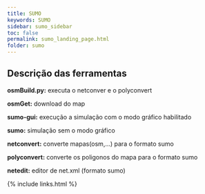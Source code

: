 ```yaml
---
title: SUMO
keywords: SUMO
sidebar: sumo_sidebar
toc: false
permalink: sumo_landing_page.html
folder: sumo
---
```


## Descrição das ferramentas

**osmBuild.py:** executa o netconver e o polyconvert

**osmGet:** download do map

**sumo-gui:** execução a simulação com o modo gráfico habilitado

**sumo:** simulação sem o modo gráfico

**netconvert:** converte mapas(osm,...) para o formato sumo

**polyconvert:** converte os poligonos do mapa para o formato sumo

**netedit:** editor de net.xml (formato sumo)

{% include links.html %}
